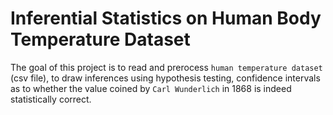 # Inferential Statistics on Human Body Temperature Dataset

The goal of this project is to read and prerocess `human temperature dataset` (csv file), to draw inferences using  hypothesis testing, confidence intervals as to whether the value coined by `Carl Wunderlich` in 1868 is indeed statistically correct.
